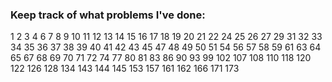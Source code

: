 ### Keep track of what problems I've done:
1
2
3
4
6
7
8
9
10
11
12
13
14
15
16
17 
18
19
20
21
22
24
25
26
27
29
31
32
33
34
35
36
37
38
39
40
41
42
43
45
47
48
49
50
51
54
56
57
58
59
61
63
64
65
67
68
69
70
71
72
74
77
80
81
83
86
90
93
99
102
107
108
110
118
120
122
126
128
134
143
144
145
153
157
161
162
166
171
173
